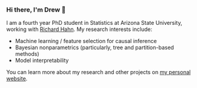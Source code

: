 ### Hi there, I'm Drew 👋

I am a fourth year PhD student in Statistics at Arizona State University, working with [Richard Hahn](https://math.la.asu.edu/~prhahn/). 
My research interests include:

* Machine learning / feature selection for causal inference
* Bayesian nonparametrics (particularly, tree and partition-based methods)
* Model interpretability

You can learn more about my research and other projects on [my personal website](https://andrewherren.github.io).
